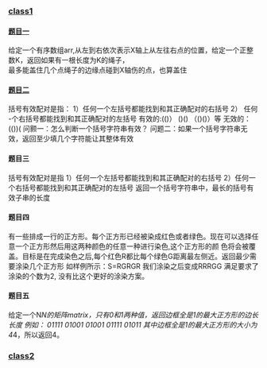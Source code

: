 ### [class1](class1)
#### [题目一](class1/CordCoverMaxPoint.kt)
给定一个有序数组arr,从左到右依次表示X轴上从左往右点的位置，给定一个正整数K，返回如果有一根长度为K的绳子，<br />
最多能盖住几个点绳子的边缘点碰到X轴伤的点，也算盖住

#### [题目二](class1/NeedParentheses.kt)
括号有效配对是指：
1）任何一个左括号都能找到和其正确配对的右括号
2） 任何
-个右括号都能找到和其正确配对的左括号
有效的:(()） ()() （()()）等
无效的：(())(
问颢一：怎么判断一个括号字符串有效？
问题二：如果一个括号字符串无效，返回至少填几个字符能让其整体有效

#### 题目三
括号有效配对是指
1）任何一个左括号都能找到和其正确配对的右括号
2）任何一个右括号都能找到和其正确配对的左括号
返回一个括号字符串中，最长的括号有效子串的长度

#### 题目四
有一些排成一行的正方形。每个正方形已经被染成红色或者绿色。现在可以选择任意一个正方形然后用这两种颜色的任意一种进行染色,这个正方形的颜
色将会被覆盖。目标是在完成染色之后,每个红色R都比每个绿色G距离最左侧近。返回最少需要涂染几个正方形 
如样例所示：S=RGRGR 我们涂染之后变成RRRGG 满足要求了 涂染的个数为2,
没有比这个更好的涂染方案。

#### 题目五
给定一个N*N的矩阵matrix，只有0和1两种值，返回边框全是1的最大正方形的边长
长度
例如：
01111
01001
01001
01111
01011
其中边框全是1的最大正方形的大小为4*4，所以返回4。


### [class2](class2)